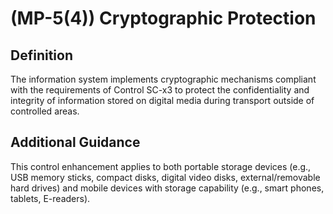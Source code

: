 
# (MP-5(4)) Cryptographic Protection

## Definition

The information system implements cryptographic mechanisms compliant with the requirements of Control SC-x3 to protect the confidentiality and integrity of information stored on digital media during transport outside of controlled areas.

## Additional Guidance

This control enhancement applies to both portable storage devices (e.g., USB memory sticks, compact disks, digital video disks, external/removable hard drives) and mobile devices with storage capability (e.g., smart phones, tablets, E-readers).
